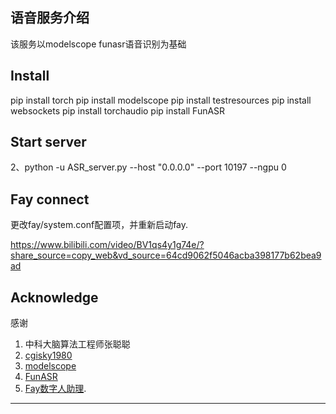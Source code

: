 ##  语音服务介绍

该服务以modelscope funasr语音识别为基础


## Install
pip install torch
pip install modelscope
pip install testresources
pip install websockets
pip install torchaudio
pip install FunASR

## Start server

2、python -u ASR_server.py --host "0.0.0.0" --port 10197 --ngpu 0 

## Fay connect
更改fay/system.conf配置项，并重新启动fay.

https://www.bilibili.com/video/BV1qs4y1g74e/?share_source=copy_web&vd_source=64cd9062f5046acba398177b62bea9ad


## Acknowledge
感谢
1. 中科大脑算法工程师张聪聪
2.  [cgisky1980](https://github.com/cgisky1980/FunASR) 
3. [modelscope](https://github.com/modelscope/modelscope)
4. [FunASR](https://github.com/alibaba-damo-academy/FunASR)
5. [Fay数字人助理](https://github.com/TheRamU/Fay).

--------------------------------------------------------------------------------------
